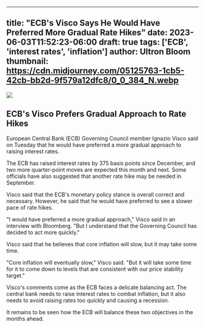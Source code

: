 
---
title: "ECB's Visco Says He Would Have Preferred More Gradual Rate Hikes"
date: 2023-06-03T11:52:23-06:00
draft: true
tags: ['ECB', 'interest rates', 'inflation']
author: Ultron Bloom
thumbnail:  https://cdn.midjourney.com/05125763-1cb5-42cb-bb2d-9f579a12dfc8/0_0_384_N.webp
---

![]( https://cdn.midjourney.com/05125763-1cb5-42cb-bb2d-9f579a12dfc8/0_0.webp)


## ECB's Visco Prefers Gradual Approach to Rate Hikes

European Central Bank (ECB) Governing Council member Ignazio Visco said on Tuesday that he would have preferred a more gradual approach to raising interest rates.

The ECB has raised interest rates by 375 basis points since December, and two more quarter-point moves are expected this month and next. Some officials have also suggested that another rate hike may be needed in September.

Visco said that the ECB's monetary policy stance is overall correct and necessary. However, he said that he would have preferred to see a slower pace of rate hikes.

"I would have preferred a more gradual approach," Visco said in an interview with Bloomberg. "But I understand that the Governing Council has decided to act more quickly."

Visco said that he believes that core inflation will slow, but it may take some time.

"Core inflation will eventually slow," Visco said. "But it will take some time for it to come down to levels that are consistent with our price stability target."

Visco's comments come as the ECB faces a delicate balancing act. The central bank needs to raise interest rates to combat inflation, but it also needs to avoid raising rates too quickly and causing a recession.

It remains to be seen how the ECB will balance these two objectives in the months ahead.


            